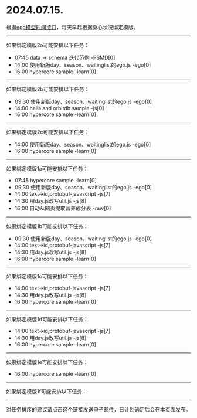 # 2024.07.15.

根据[ego模型时间接口](https://gitee.com/hyg/blog/blob/master/timeflow.md)，每天早起根据身心状况绑定模版。

---
如果绑定模版2a可能安排以下任务：

- 07:45	data -> schema 迭代范例 -PSMD[0]
- 14:00	使用新版day、season、waitinglist的ego.js -ego[0]
- 16:00	hypercore sample -learn[0]

---
如果绑定模版2b可能安排以下任务：

- 09:30	使用新版day、season、waitinglist的ego.js -ego[0]
- 14:00	helia and orbitdb sample -js[0]
- 16:00	hypercore sample -learn[0]

---
如果绑定模版2c可能安排以下任务：

- 14:00	使用新版day、season、waitinglist的ego.js -ego[0]
- 16:00	hypercore sample -learn[0]

---
如果绑定模版1a可能安排以下任务：

- 07:45	hypercore sample -learn[0]
- 09:30	使用新版day、season、waitinglist的ego.js -ego[0]
- 14:00	text->id,protobuf-javascript -js[7]
- 14:30	用day.js改写util.js -js[8]
- 16:00	自动从网页提取营养成分表 -raw[0]

---
如果绑定模版1b可能安排以下任务：

- 09:30	使用新版day、season、waitinglist的ego.js -ego[0]
- 14:00	text->id,protobuf-javascript -js[7]
- 14:30	用day.js改写util.js -js[8]
- 16:00	hypercore sample -learn[0]

---
如果绑定模版1c可能安排以下任务：

- 14:00	text->id,protobuf-javascript -js[7]
- 14:30	用day.js改写util.js -js[8]
- 16:00	hypercore sample -learn[0]

---
如果绑定模版1d可能安排以下任务：

- 14:00	text->id,protobuf-javascript -js[7]
- 14:30	用day.js改写util.js -js[8]
- 16:00	hypercore sample -learn[0]

---
如果绑定模版1e可能安排以下任务：

- 16:00	hypercore sample -learn[0]

---
如果绑定模版1f可能安排以下任务：


---
对任务排序的建议请点击这个链接<a href="mailto:huangyg@mars22.com?subject=关于2024.07.15.任务排序的建议&body=date: 20240715%0D%0Afile: ../../blog/release/time/d.20240715.md%0D%0A---请勿修改邮件主题及以上内容---%0D%0A">发送电子邮件</a>，日计划确定后会在本页面发布。